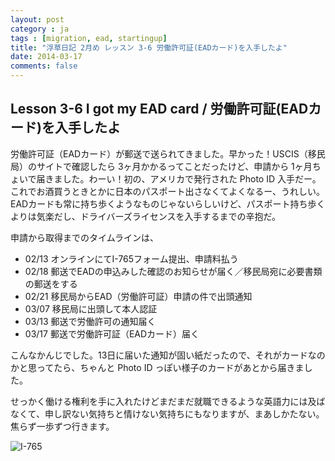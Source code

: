 ```yaml
---
layout: post
category : ja
tags : [migration, ead, startingup]
title: "浮草日記 2月め レッスン 3-6 労働許可証(EADカード)を入手したよ"
date: 2014-03-17
comments: false
---
```


## Lesson 3-6 I got my EAD card / 労働許可証(EADカード)を入手したよ

労働許可証（EADカード）が郵送で送られてきました。早かった！USCIS（移民局）のサイトで確認したら 3ヶ月かかるってことだったけど、申請から 1ヶ月ちょいで届きました。わーい！初の、アメリカで発行された Photo ID 入手だー。これでお酒買うときとかに日本のパスポート出さなくてよくなるー、うれしい。
EADカードも常に持ち歩くようなものじゃないらしいけど、パスポート持ち歩くよりは気楽だし、ドライバーズライセンスを入手するまでの辛抱だ。

申請から取得までのタイムラインは、

* 02/13 オンラインにてI-765フォーム提出、申請料払う
* 02/18 郵送でEADの申込みした確認のお知らせが届く／移民局宛に必要書類の郵送をする
* 02/21 移民局からEAD（労働許可証）申請の件で出頭通知
* 03/07 移民局に出頭して本人認証
* 03/13 郵送で労働許可の通知届く
* 03/17 郵送で労働許可証（EADカード）届く

こんなかんじでした。13日に届いた通知が固い紙だったので、それがカードなのかと思ってたら、ちゃんと Photo ID っぽい様子のカードがあとから届きました。

せっかく働ける権利を手に入れたけどまだまだ就職できるような英語力には及ばなくて、申し訳ない気持ちと情けない気持ちにもなりますが、まあしかたない。焦らず一歩ずつ行きます。

![I-765](https://lh3.googleusercontent.com/-ElYQDYvO8WQ/Uy0BwnyeF4I/AAAAAAAB9Ug/JmTLFunmPJE/w620-h465-no/P1160107.JPG)